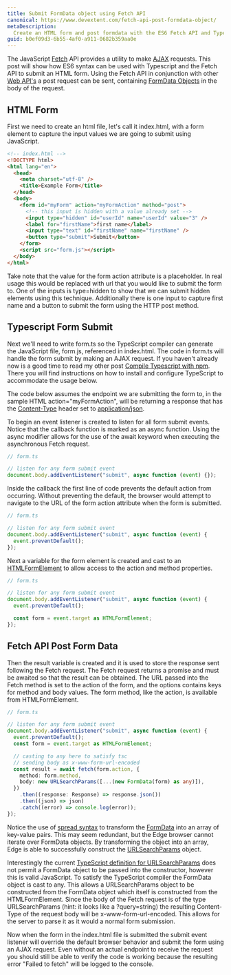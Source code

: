 ```yaml
---
title: Submit FormData object using Fetch API
canonical: https://www.devextent.com/fetch-api-post-formdata-object/
metaDescription:
  Create an HTML form and post formdata with the ES6 Fetch API and TypeScript.
guid: b0ef09d3-6b55-4af0-a911-0682b359aa0e
---
```


The JavaScript
[Fetch](https://developer.mozilla.org/en-US/docs/Web/API/Fetch_API/Using_Fetch)
API provides a utility to make
[AJAX](https://developer.mozilla.org/en-US/docs/Web/Guide/AJAX) requests. This
post will show how ES6 syntax can be used with Typescript and the Fetch API to
submit an HTML form. Using the Fetch API in conjunction with other
[Web API's](https://developer.mozilla.org/en-US/docs/Web/API) a post request can
be sent, containing
[FormData Objects](https://developer.mozilla.org/en-US/docs/Web/API/FormData/Using_FormData_Objects)
in the body of the request.

## HTML Form

First we need to create an html file, let's call it index.html, with a form
element to capture the input values we are going to submit using JavaScript.

```html
<!-- index.html -->
<!DOCTYPE html>
<html lang="en">
  <head>
    <meta charset="utf-8" />
    <title>Example Form</title>
  </head>
  <body>
    <form id="myForm" action="myFormAction" method="post">
      <!-- this input is hidden with a value already set -->
      <input type="hidden" id="userId" name="userId" value="3" />
      <label for="firstName">first name</label>
      <input type="text" id="firstName" name="firstName" />
      <button type="submit">Submit</button>
    </form>
    <script src="form.js"></script>
  </body>
</html>
```

Take note that the value for the form action attribute is a placeholder. In real
usage this would be replaced with url that you would like to submit the form to.
One of the inputs is type=hidden to show that we can submit hidden elements
using this technique. Additionally there is one input to capture first name and
a button to submit the form using the HTTP post method.

## Typescript Form Submit

Next we'll need to write form.ts so the TypeScript compiler can generate the
JavaScript file, form.js, referenced in index.html. The code in form.ts will
handle the form submit by making an AJAX request. If you haven't already now is
a good time to read my other post
[Compile Typescript with npm](/npm-compile-typescript/). There you will find
instructions on how to install and configure TypeScript to accommodate the usage
below.

The code below assumes the endpoint we are submitting the form to, in the sample
HTML action="myFormAction", will be returning a response that has the
[Content-Type](https://developer.mozilla.org/en-US/docs/Web/HTTP/Headers/Content-Type)
header set to
[application/json](https://www.iana.org/assignments/media-types/application/json).

To begin an event listener is created to listen for all form submit events.
Notice that the callback function is marked as an async function. Using the
async modifier allows for the use of the await keyword when executing the
asynchronous Fetch request.

```typescript
// form.ts

// listen for any form submit event
document.body.addEventListener("submit", async function (event) {});
```

Inside the callback the first line of code prevents the default action from
occurring. Without preventing the default, the browser would attempt to navigate
to the URL of the form action attribute when the form is submitted.

```typescript
// form.ts

// listen for any form submit event
document.body.addEventListener("submit", async function (event) {
  event.preventDefault();
});
```

Next a variable for the form element is created and cast to an
[HTMLFormElement](https://developer.mozilla.org/en-US/docs/Web/API/HTMLFormElement)
to allow access to the action and method properties.

```typescript
// form.ts

// listen for any form submit event
document.body.addEventListener("submit", async function (event) {
  event.preventDefault();

  const form = event.target as HTMLFormElement;
});
```

## Fetch API Post Form Data

Then the result variable is created and it is used to store the response sent
following the Fetch request. The Fetch request returns a promise and must be
awaited so that the result can be obtained. The URL passed into the Fetch method
is set to the action of the form, and the options contains keys for method and
body values. The form method, like the action, is available from
HTMLFormElement.

```typescript
// form.ts

// listen for any form submit event
document.body.addEventListener("submit", async function (event) {
  event.preventDefault();
  const form = event.target as HTMLFormElement;

  // casting to any here to satisfy tsc
  // sending body as x-www-form-url-encoded
  const result = await fetch(form.action, {
    method: form.method,
    body: new URLSearchParams([...(new FormData(form) as any)]),
  })
    .then((response: Response) => response.json())
    .then((json) => json)
    .catch((error) => console.log(error));
});
```

Notice the use of
[spread syntax](https://developer.mozilla.org/en-US/docs/Web/JavaScript/Reference/Operators/Spread_syntax)
to transform the
[FormData](https://developer.mozilla.org/en-US/docs/Web/API/FormData) into an
array of key-value pairs. This may seem redundant, but the Edge browser cannot
iterate over FormData objects. By transforming the object into an array, Edge is
able to successfully construct the
[URLSearchParams](https://developer.mozilla.org/en-US/docs/Web/API/URLSearchParams)
object.

Interestingly the current
[TypeScript definition for URLSearchParams](https://github.com/microsoft/TypeScript/blob/75301c8e2ce498359a6b33c3f9c9a6a1bd5980c0/lib/lib.dom.d.ts#L16109)
does not permit a FormData object to be passed into the constructor, however
this is valid JavaScript. To satisfy the TypeScript compiler the FormData object
is cast to any. This allows a URLSearchParams object to be constructed from the
FormData object which itself is constructed from the HTMLFormElement. Since the
body of the Fetch request is of the type URLSearchParams (hint: it looks like a
?query=string) the resulting Content-Type of the request body will be
x-www-form-url-encoded. This allows for the server to parse it as it would a
normal form submission.

Now when the form in the index.html file is submitted the submit event listener
will override the default browser behavior and submit the form using an AJAX
request. Even without an actual endpoint to receive the request you should still
be able to verify the code is working because the resulting error "Failed to
fetch" will be logged to the console.

